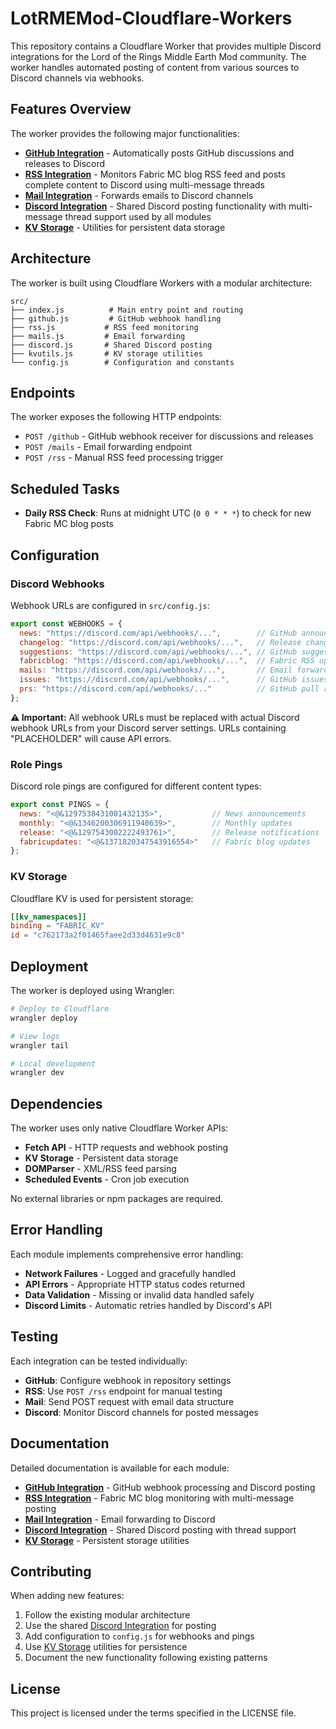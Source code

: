 # LotRMEMod-Cloudflare-Workers

This repository contains a Cloudflare Worker that provides multiple Discord integrations for the Lord of the Rings Middle Earth Mod community. The worker handles automated posting of content from various sources to Discord channels via webhooks.

## Features Overview

The worker provides the following major functionalities:

- **[GitHub Integration](GITHUB_INTEGRATION.md)** - Automatically posts GitHub discussions and releases to Discord
- **[RSS Integration](RSS_INTEGRATION.md)** - Monitors Fabric MC blog RSS feed and posts complete content to Discord using multi-message threads  
- **[Mail Integration](MAIL_INTEGRATION.md)** - Forwards emails to Discord channels
- **[Discord Integration](DISCORD_INTEGRATION.md)** - Shared Discord posting functionality with multi-message thread support used by all modules
- **[KV Storage](KV_STORAGE.md)** - Utilities for persistent data storage

## Architecture

The worker is built using Cloudflare Workers with a modular architecture:

```
src/
├── index.js          # Main entry point and routing
├── github.js         # GitHub webhook handling
├── rss.js           # RSS feed monitoring
├── mails.js         # Email forwarding  
├── discord.js       # Shared Discord posting
├── kvutils.js       # KV storage utilities
└── config.js        # Configuration and constants
```

## Endpoints

The worker exposes the following HTTP endpoints:

- `POST /github` - GitHub webhook receiver for discussions and releases
- `POST /mails` - Email forwarding endpoint  
- `POST /rss` - Manual RSS feed processing trigger

## Scheduled Tasks

- **Daily RSS Check**: Runs at midnight UTC (`0 0 * * *`) to check for new Fabric MC blog posts

## Configuration

### Discord Webhooks

Webhook URLs are configured in `src/config.js`:

```javascript
export const WEBHOOKS = {
  news: "https://discord.com/api/webhooks/...",        // GitHub announcements & releases
  changelog: "https://discord.com/api/webhooks/...",   // Release changelog details  
  suggestions: "https://discord.com/api/webhooks/...", // GitHub suggestions
  fabricblog: "https://discord.com/api/webhooks/...",  // Fabric RSS updates
  mails: "https://discord.com/api/webhooks/...",       // Email forwarding
  issues: "https://discord.com/api/webhooks/...",      // GitHub issues
  prs: "https://discord.com/api/webhooks/..."          // GitHub pull requests
};
```

**⚠️ Important:** All webhook URLs must be replaced with actual Discord webhook URLs from your Discord server settings. URLs containing "PLACEHOLDER" will cause API errors.

### Role Pings

Discord role pings are configured for different content types:

```javascript
export const PINGS = {
  news: "<@&1297538431001432135>",           // News announcements
  monthly: "<@&1346200306911940639>",        // Monthly updates
  release: "<@&1297543002222493761>",        // Release notifications  
  fabricupdates: "<@&1371820347543916554>"   // Fabric blog updates
};
```

### KV Storage

Cloudflare KV is used for persistent storage:

```toml
[[kv_namespaces]]
binding = "FABRIC_KV"
id = "c762173a2f01465faee2d33d4631e9c8"
```

## Deployment

The worker is deployed using Wrangler:

```bash
# Deploy to Cloudflare
wrangler deploy

# View logs
wrangler tail

# Local development
wrangler dev
```

## Dependencies

The worker uses only native Cloudflare Worker APIs:

- **Fetch API** - HTTP requests and webhook posting
- **KV Storage** - Persistent data storage
- **DOMParser** - XML/RSS feed parsing
- **Scheduled Events** - Cron job execution

No external libraries or npm packages are required.

## Error Handling

Each module implements comprehensive error handling:

- **Network Failures** - Logged and gracefully handled
- **API Errors** - Appropriate HTTP status codes returned
- **Data Validation** - Missing or invalid data handled safely
- **Discord Limits** - Automatic retries handled by Discord's API

## Testing

Each integration can be tested individually:

- **GitHub**: Configure webhook in repository settings
- **RSS**: Use `POST /rss` endpoint for manual testing
- **Mail**: Send POST request with email data structure
- **Discord**: Monitor Discord channels for posted messages

## Documentation

Detailed documentation is available for each module:

- **[GitHub Integration](GITHUB_INTEGRATION.md)** - GitHub webhook processing and Discord posting
- **[RSS Integration](RSS_INTEGRATION.md)** - Fabric MC blog monitoring with multi-message posting
- **[Mail Integration](MAIL_INTEGRATION.md)** - Email forwarding to Discord
- **[Discord Integration](DISCORD_INTEGRATION.md)** - Shared Discord posting with thread support  
- **[KV Storage](KV_STORAGE.md)** - Persistent storage utilities

## Contributing

When adding new features:

1. Follow the existing modular architecture
2. Use the shared [Discord Integration](DISCORD_INTEGRATION.md) for posting
3. Add configuration to `config.js` for webhooks and pings
4. Use [KV Storage](KV_STORAGE.md) utilities for persistence
5. Document the new functionality following existing patterns

## License

This project is licensed under the terms specified in the LICENSE file.
